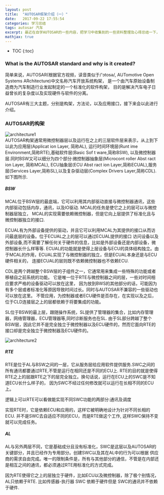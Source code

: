 ```yaml
---
layout: post
title:  "AUTOSAR框架介绍（一）" 
date:   2017-09-22 17:55:54
categories: 学习总结
tags: autosar 汽车 
excerpt: 最近在自学AUTOSAR的一些内容，把学习中收集到的一些资料整理及心得总结一下，作为学习笔记，若有错误及建议，请一定要告诉我，不胜感激。    
mathjax: true
---
```

* TOC
{:toc}

### What is the AUTOSAR standard and why is it created?

简单来说，AUTOSAR(根据官方视频，读音类似于/'ɔtosə/, AUTomotive Open Systems ARchitecture)中文名称汽车开放系统构架，
是一个由汽车原始设备制造商为汽车制造行业发起制定的一个标准化的软件构架，
目的是解决汽车电子日益曾长的复杂度以及实现硬件与软件的分离。

AUTOSAR有三大主题，分别是构架，方法论，以及应用接口，接下来会以此进行介绍。

### AUTOSAR的构架
![architecture1]({{site.url}}assets/autosar/architecture1.png)  
AUTOSAR构架通常用微控制器层以及运行在之上的三层软件层来表示，从上到下以此为应用层(Applicat ion Layer, 简称AL),
运行时间环境层(Runt ime Environment,简称RTE),基础软件层(Basic Sof t ware,简称BSW),
以及微控制器层.同时BSW又可以细分为四个部分:微控制器抽象层(Microcont roller Abst ract ion Layer, 简称MCAL),
ECU抽象层(ECU Abst ract ion Layer,简称ECUAL),服务层(Services Layer,简称SL),以及复杂驱动层(Complex
Drivers Layer,简称CDL).如下图所示.

##### BSW

MCAL位于BSW层的最底端，它可以利用其内部驱动直接与微控制器通讯，这些内部驱动包括内存，通讯，以及IO驱动.
MCAL的任务是使它之上的层可以与微控制器层独立， MCAL的实现需要依赖微控制器，但是它向上层提供了标准化且与微控制器独立的接口.

ECUAL有为外部设备提供的驱动，并且它可以利用MCAL为其提供的接口从而访问最底层的设备。位于ECUAL之上的层可以通过ECUAL提供的接口
访问设备以及外部设备,而不需要了解任何关于硬件的信息，比如是外部设备还是内部设备，微控制器长什么样等等. 
ECUAL的功能就是使得上层设备与ECU的具体结构独立。由于MCAL的作用，ECUAL实现了与微控制器的独立，但是ECUAL本身还是与ECU硬件相关的，
连接ECUAL的层则既不依赖微控制器也不依赖ECU.

CDL是两个跨越整个BSW层的子组件之一，它通常用来集成一些特殊的功能或者移植自之前系统的功能。
它是唯一位于RTE与微控制器之间的层，一些对时间相应要求严格的设备驱动可以放在这里，
因为放到BWS的其他部分的话，可能因为有多个层或者标准化等原因导致时间过长。同时与AUTOSAR不兼容的一些驱动也可以放在这里。
不管应用，为控制器或者ECU硬件是否存在，在实现以及之后，位于CLD连接层之上的层都依赖于将要集成的功能。

SL位于BSW的最上层，跟随操作系统，SL提供了管理器的集合，比如内存管理器，网络管理器，ECU管理器等,同时诊断服务也在SL.
由于SL部分跨越了整个BSW层，因此它并不是完全独立于微控制器以及ECU硬件的，然而它面向RTE的接口却是完全独立于微控制器及ECU硬件的。

![architecture2]({{site.url}}assets/autosar/architecture2.png)  

##### RTE 

RTE是位于AL与BSW之间的一层，它从服务层给应用软件提供服务.SWC之间的所有通讯都要通过RTE,不管是运行在相同还是不同的ECU上. 
RTE的目的就是使得RTE之上的层跟RTE之下的层完全独立。换句话说，运行在ECU上的SWC是不知道ECU长什么样子的，
因为SWC不经过任何修改就可以运行在长相不同的ECU上。

逻辑上可以RTE可以看做能实现不同SWC功能的两部分:通讯及调度

实现RTE时，它是依赖ECU和应用的，这样它被明确地设计为针对不同长相的ECU. 并不是SWC去自适应不同的ECU，而是RTE做这个工作,
这样SWC保持不变就可以完成任务。

##### AL

AL与另外两层不同，它是基础成分且没有标准化，SWC是这层以及AUTOSAR的关键部分，并且已经作为专用部分。创建SWC以及其在AL中的行为可以根据
供应商的需求自由完成。唯一的限制条件是，所有与其他部分的通信，不管是在内部还是相互之间的通讯，都必须通过RTE用标准化的方式完成。

因为RTE使得它之上的层独立于硬件，比如ECU以及微控制器，除了极个别情况，AL只依赖于RTE. 
比如传感器-执行器 SWC 依赖于硬件但是 SWC的通讯并不依赖于硬件.


